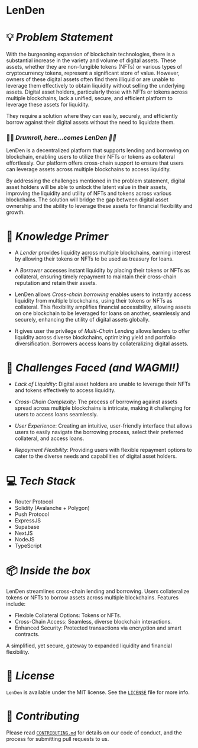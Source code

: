 # LenDen
# 💡 *Problem Statement*

With the burgeoning expansion of blockchain technologies, there is a substantial increase in the variety and volume of digital assets. These assets, whether they are non-fungible tokens (NFTs) or various types of cryptocurrency tokens, represent a significant store of value. However, owners of these digital assets often find them illiquid or are unable to leverage them effectively to obtain liquidity without selling the underlying assets. Digital asset holders, particularly those with NFTs or tokens across multiple blockchains, lack a unified, secure, and efficient platform to leverage these assets for liquidity. 

They require a solution where they can easily, securely, and efficiently borrow against their digital assets without the need to liquidate them.

### 🥁🥁 *Drumroll, here...comes LenDen 🤝🤝*

LenDen is a decentralized platform that supports lending and borrowing on blockchain, enabling users to utilize their NFTs or tokens as collateral effortlessly. Our platform offers cross-chain support to ensure that users can leverage assets across multiple blockchains to access liquidity.

By addressing the challenges mentioned in the problem statement, digital asset holders will be able to unlock the latent value in their assets, improving the liquidity and utility of NFTs and tokens across various blockchains. The solution will bridge the gap between digital asset ownership and the ability to leverage these assets for financial flexibility and growth.

# 🧠 *Knowledge Primer*

- A _Lender_ provides liquidity across multiple blockchains, earning interest by allowing their tokens or NFTs to be used as treasury for loans.

- A _Borrower_ accesses instant liquidity by placing their tokens or NFTs as collateral, ensuring timely repayment to maintain their cross-chain reputation and retain their assets.

-  LenDen allows _Cross-chain borrowing_ enables users to instantly access liquidity from multiple blockchains, using their tokens or NFTs as collateral. This flexibility amplifies financial accessibility, allowing assets on one blockchain to be leveraged for loans on another, seamlessly and securely, enhancing the utility of digital assets globally.

- It gives user the privilege of _Multi-Chain Lending_ allows lenders to offer liquidity across diverse blockchains, optimizing yield and portfolio diversification. Borrowers access loans by collateralizing digital assets.

# 💪 *Challenges Faced (and WAGMI!)*

- *Lack of Liquidity*: Digital asset holders are unable to leverage their NFTs and tokens effectively to access liquidity.

- *Cross-Chain Complexity*: The process of borrowing against assets spread across multiple blockchains is intricate, making it challenging for users to access loans seamlessly.

- *User Experience*: Creating an intuitive, user-friendly interface that allows users to easily navigate the borrowing process, select their preferred collateral, and access loans.

- *Repayment Flexibility*: Providing users with flexible repayment options to cater to the diverse needs and capabilities of digital asset holders.

# 💻 *Tech Stack*

- Router Protocol
- Solidity (Avalanche + Polygon)
- Push Protocol
- ExpressJS
- Supabase
- NextJS
- NodeJS
- TypeScript

# 📦 *Inside the box*

LenDen streamlines cross-chain lending and borrowing. Users collateralize tokens or NFTs to borrow assets across multiple blockchains. Features include:

- Flexible Collateral Options: Tokens or NFTs.
- Cross-Chain Access: Seamless, diverse blockchain interactions.
- Enhanced Security: Protected transactions via encryption and smart contracts.

A simplified, yet secure, gateway to expanded liquidity and financial flexibility.

# 📜 *License*

`LenDen` is available under the MIT license. See the [`LICENSE`](./LICENSE) file for more info.

# 🤝 *Contributing*

Please read [`CONTRIBUTING.md`](./CONTRIBUTING.md) for details on our code of conduct, and the process for submitting pull requests to us.
